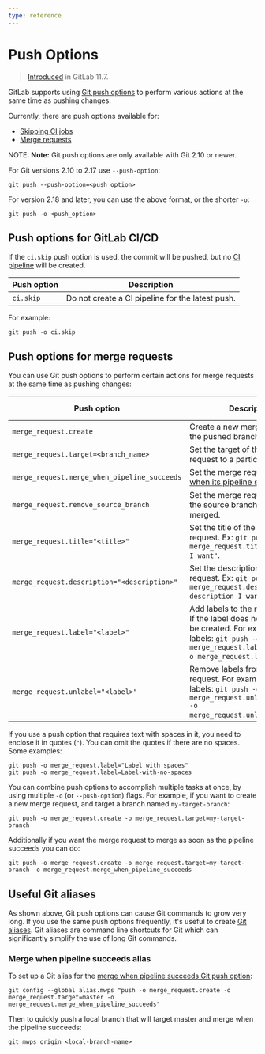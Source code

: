 ```yaml
---
type: reference
---
```


# Push Options

> [Introduced](https://gitlab.com/gitlab-org/gitlab-foss/merge_requests/15643) in GitLab 11.7.

GitLab supports using [Git push options](https://git-scm.com/docs/git-push#Documentation/git-push.txt--oltoptiongt)
to perform various actions at the same time as pushing changes.

Currently, there are push options available for:

- [Skipping CI jobs](#push-options-for-gitlab-cicd)
- [Merge requests](#push-options-for-merge-requests)

NOTE: **Note:**
Git push options are only available with Git 2.10 or newer.

For Git versions 2.10 to 2.17 use `--push-option`:

```shell
git push --push-option=<push_option>
```

For version 2.18 and later, you can use the above format, or the shorter `-o`:

```shell
git push -o <push_option>
```

## Push options for GitLab CI/CD

If the `ci.skip` push option is used, the commit will be pushed, but no [CI pipeline](../../ci/pipelines.md)
will be created.

| Push option | Description |
| ----------- | ----------- |
| `ci.skip`   | Do not create a CI pipeline for the latest push. |

For example:

```shell
git push -o ci.skip
```

## Push options for merge requests

You can use Git push options to perform certain actions for merge requests at the same
time as pushing changes:

| Push option                                  | Description                                                                                                     | Introduced in version |
| -------------------------------------------- | --------------------------------------------------------------------------------------------------------------- | --------------------- |
| `merge_request.create`                       | Create a new merge request for the pushed branch.                                                               | [11.10](https://gitlab.com/gitlab-org/gitlab-foss/merge_requests/26752) |
| `merge_request.target=<branch_name>`         | Set the target of the merge request to a particular branch.                                                     | [11.10](https://gitlab.com/gitlab-org/gitlab-foss/merge_requests/26752) |
| `merge_request.merge_when_pipeline_succeeds` | Set the merge request to [merge when its pipeline succeeds](merge_requests/merge_when_pipeline_succeeds.md).    | [11.10](https://gitlab.com/gitlab-org/gitlab-foss/merge_requests/26752) |
| `merge_request.remove_source_branch`         | Set the merge request to remove the source branch when it's merged.                                             | [12.2](https://gitlab.com/gitlab-org/gitlab-foss/issues/64320)          |
| `merge_request.title="<title>"`              | Set the title of the merge request. Ex: `git push -o merge_request.title="The title I want"`.                   | [12.2](https://gitlab.com/gitlab-org/gitlab-foss/issues/64320)          |
| `merge_request.description="<description>"`  | Set the description of the merge request. Ex: `git push -o merge_request.description="The description I want"`. | [12.2](https://gitlab.com/gitlab-org/gitlab-foss/issues/64320)          |
| `merge_request.label="<label>"`              | Add labels to the merge request. If the label does not exist, it will be created. For example, for two labels: `git push -o merge_request.label="label1" -o merge_request.label="label2"`. | [12.3](https://gitlab.com/gitlab-org/gitlab-foss/merge_requests/31831) |
| `merge_request.unlabel="<label>"`            | Remove labels from the merge request. For example, for two labels: `git push -o merge_request.unlabel="label1" -o merge_request.unlabel="label2"`. | [12.3](https://gitlab.com/gitlab-org/gitlab-foss/merge_requests/31831) |

If you use a push option that requires text with spaces in it, you need to enclose it
in quotes (`"`). You can omit the quotes if there are no spaces. Some examples:

```shell
git push -o merge_request.label="Label with spaces"
git push -o merge_request.label=Label-with-no-spaces
```

You can combine push options to accomplish multiple tasks at once, by using
multiple `-o` (or `--push-option`) flags. For example, if you want to create a new
merge request, and target a branch named `my-target-branch`:

```shell
git push -o merge_request.create -o merge_request.target=my-target-branch
```

Additionally if you want the merge request to merge as soon as the pipeline succeeds you can do:

```shell
git push -o merge_request.create -o merge_request.target=my-target-branch -o merge_request.merge_when_pipeline_succeeds
```

## Useful Git aliases

As shown above, Git push options can cause Git commands to grow very long. If
you use the same push options frequently, it's useful to create [Git
aliases](https://git-scm.com/book/en/v2/Git-Basics-Git-Aliases). Git aliases
are command line shortcuts for Git which can significantly simplify the use of
long Git commands.

### Merge when pipeline succeeds alias

To set up a Git alias for the [merge when pipeline succeeds Git push
option](#push-options-for-merge-requests):

```shell
git config --global alias.mwps "push -o merge_request.create -o merge_request.target=master -o merge_request.merge_when_pipeline_succeeds"
```

Then to quickly push a local branch that will target master and merge when the
pipeline succeeds:

```shell
git mwps origin <local-branch-name>
```
